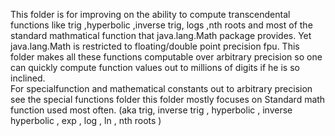 
This folder is for improving on the ability to compute transcendental functions like trig ,hyperbolic ,inverse trig, logs ,nth roots and most of the standard mathmatical function that java.lang.Math package provides. Yet java.lang.Math is restricted to floating/double point precision fpu. This folder makes all these functions computable over arbitrary precision so one can quickly compute function values out to millions of digits if he is so inclined.
<br>
For specialfunction and mathematical constants out to arbitrary precision see the special functions folder this folder mostly focuses on Standard math function used most often. (aka trig, inverse trig , hyperbolic , inverse hyperbolic , exp , log , ln , nth roots ) 


